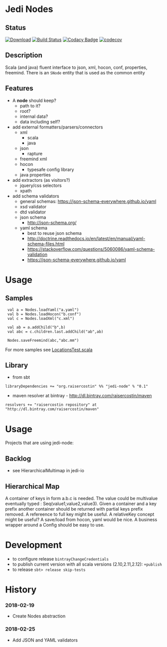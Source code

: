 # Jedi Nodes

## Status
[![Download](https://api.bintray.com/packages/raisercostin/maven/jedi-nodes/images/download.svg)](https://bintray.com/raisercostin/maven/jedi-nodes/_latestVersion)
[![Build Status](https://travis-ci.org/raisercostin/jedi-node.svg?branch=master)](https://travis-ci.org/raisercostin/jedi-node)
[![Codacy Badge](https://www.codacy.com/project/badge/5cc4b6b21f694317ab8beec05342c7b5)](https://www.codacy.com/app/raisercostin/jedi-node)
[![codecov](https://codecov.io/gh/raisercostin/jedi-nodes/branch/master/graph/badge.svg)](https://codecov.io/gh/raisercostin/jedi-node)
<!--[![codecov.io](http://codecov.io/github/raisercostin/jedi-nodes/coverage.svg?branch=master)](http://codecov.io/github/raisercostin/jedi-node?branch=master)-->

## Description
Scala (and java) fluent interface to json, xml, hocon, conf, properties, freemind.
There is an `SNode` entity that is used as the common entity

## Features
- A **node** should keep?
  - path to it?
  - root?
  - internal data?
  - data including self?
- add external formatters/parsers/connectors
  - xml
    - scala
    - java
  - json
    - rapture
  - freemind xml
  - hocon
    - typesafe config library
  - java properties
- add extractors (as visitors?)
  - jquery/css selectors
  - xpath
- add schema validators
  - general schemas: https://json-schema-everywhere.github.io/yaml
  - xsd validator
  - dtd validator
  - json schema
    - http://json-schema.org/
  - yaml schema
    - best to reuse json schema
    - http://doctrine.readthedocs.io/en/latest/en/manual/yaml-schema-files.html
    - https://stackoverflow.com/questions/5060086/yaml-schema-validation
    - https://json-schema-everywhere.github.io/yaml

# Usage
## Samples
 ```
  val a = Nodes.loadYaml("a.yaml")
  val b = Nodes.loadHocon("b.conf")
  val c = Nodes.loadXml("c.xml")
  
  val ab = a.addChild("b",b)
  val abc = c.children.last.addChild("ab",ab)
  
  Nodes.saveFreemind(abc,"abc.mm")
 ```

For more samples see [LocationsTest.scala](src/test/scala/org/raisercostin/util/io/LocationsTest.scala)

## Library
 - from sbt

 ```
 libraryDependencies += "org.raisercostin" %% "jedi-node" % "0.1"
 ```
 - maven resolver at bintray - http://dl.bintray.com/raisercostin/maven

 ```
 resolvers += "raisercostin repository" at "http://dl.bintray.com/raisercostin/maven"
 ```

# Usage

Projects that are using jedi-node:
 
## Backlog
- see HierarchicalMultimap in jedi-io

## Hierarchical Map
A container of keys in form a.b.c is needed.
The value could be multivalue eventually typed : Seq(value1,value2,value3).
Given a container and a key prefix another container should be returned with partial keys prefix removed.
A refereence to full key might be useful. A relativeKey concept might be useful?
A save/load from hocon, yaml would be nice.
A business wrapper around a Config should be easy to use.

# Development

 - to configure release
   ```bintrayChangeCredentials```
 - to publish current version with all scala versions (2.10,2.11,2.12):
   ```+publish```
 - to release
   ```sbt> release skip-tests```

# History
### 2018-02-19
- Create Nodes abstraction

### 2018-02-25
- Add JSON and YAML validators 
   